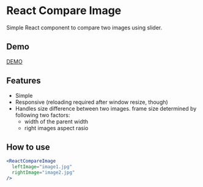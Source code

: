 # React Compare Image

Simple React component to compare two images using slider.

## Demo
[DEMO](https://react-compare-image.firebaseapp.com/)

## Features

- Simple
- Responsive (reloading required after window resize, though)
- Handles size difference between two images. frame size determined by following two factors:
  - width of the parent width
  - right images aspect rasio

## How to use
```jsx
<ReactCompareImage
  leftImage="image1.jpg"
  rightImage="image2.jpg"
/>
```